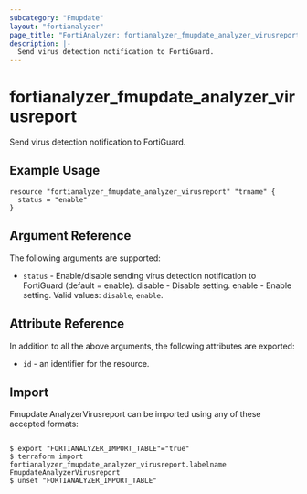 ```yaml
---
subcategory: "Fmupdate"
layout: "fortianalyzer"
page_title: "FortiAnalyzer: fortianalyzer_fmupdate_analyzer_virusreport"
description: |-
  Send virus detection notification to FortiGuard.
---
```


# fortianalyzer_fmupdate_analyzer_virusreport
Send virus detection notification to FortiGuard.

## Example Usage

```hcl
resource "fortianalyzer_fmupdate_analyzer_virusreport" "trname" {
  status = "enable"
}
```

## Argument Reference


The following arguments are supported:


* `status` - Enable/disable sending virus detection notification to FortiGuard (default = enable). disable - Disable setting. enable - Enable setting. Valid values: `disable`, `enable`.



## Attribute Reference

In addition to all the above arguments, the following attributes are exported:
* `id` - an identifier for the resource.

## Import

Fmupdate AnalyzerVirusreport can be imported using any of these accepted formats:
```

$ export "FORTIANALYZER_IMPORT_TABLE"="true"
$ terraform import fortianalyzer_fmupdate_analyzer_virusreport.labelname FmupdateAnalyzerVirusreport
$ unset "FORTIANALYZER_IMPORT_TABLE"
```

